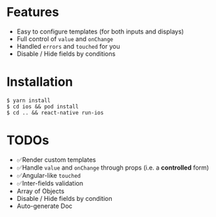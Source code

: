# Features

- Easy to configure templates (for both inputs and displays)
- Full control of `value` and `onChange`
- Handled `errors` and `touched` for you
- Disable / Hide fields by conditions

# Installation

```
$ yarn install
$ cd ios && pod install
$ cd .. && react-native run-ios
```

# TODOs

- ✅Render custom templates
- ✅Handle `value` and `onChange` through props (i.e. a **controlled** form)
- ✅Angular-like `touched`
- ✅Inter-fields validation
- Array of Objects
- Disable / Hide fields by condition
- Auto-generate Doc
